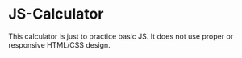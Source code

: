 # JS-Calculator

This calculator is just to practice basic JS. It does not use proper or responsive HTML/CSS design.

